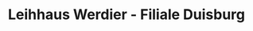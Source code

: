 ---
title: "Leihhaus Werdier - Filiale Duisburg"
url: /duisburg/leihhaus-werdier-filiale-duisburg/
shop: Leiher
---